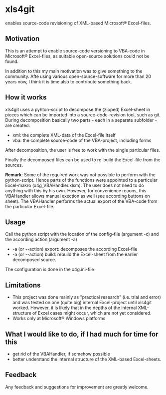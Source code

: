 # xls4git
enables source-code revisioning of XML-based Microsoft&reg; Excel-files.

## Motivation
This is an attempt to enable source-code versioning to VBA-code in Microsoft&reg; Excel-files, as suitable open-source solutions could not be found.

In addition to this my main motivation was to give something to the community. Afte using various open-source-software for more than 20 years now, I think it is time also to contribute something back.

## How it works
xls4git uses a pyhton-script to decompose the (zipped) Excel-sheet in pieces which can be imported into a source-code-revision tool, such as git. During decomposition basically two parts - each in a separate subfolder - are created:
* xml: the complete XML-data of the Excel-file itself
* vba: the complete source-code of the VBA-project, including forms

After decomposition, the user is free to work with the single particular files.

Finally the decomposed files can be used to re-build the Excel-file from the sources.

**Remark**:
Some of the required work was not possible to perform with the python-script. Hence parts of the functions were appointed to a particular Excel-makro (x4g_VBAHandler.xlsm). The user does not need to do anything with this by his own. However, for convenience reaons, this VBAHandler allows manual exection as well (see according buttons on sheet).
The VBAHandler performs the actual export of the VBA-code from the particular Excel-file.

## Usage
Call the python script with the location of the config-file (argument -c) and the according action (argument -a)
* -a (or --action) export: decomposes the according Excel-file
* -a (or --action) build: rebuild the Excel-sheet from the earlier decomposed source.

The configuration is done in the x4g.ini-file

## Limitations
* This project was done mainly as "practical research" (i.e. trial and error) and was tested on one (quite big) internal Excel-project until xls4git worked. However, it is likely that in the depths of the internal XML-structure of Excel cases might occur, which are not yet considered.
* Works only at Microsoft&reg; Windows platforms

## What I would like to do, if I had much for time for this
* get rid of the VBAHandler, if somehow possible
* better understand the internal structure of the XML-based Excel-sheets.

## Feedback
Any feedback and suggestions for improvement are greatly welcome.
